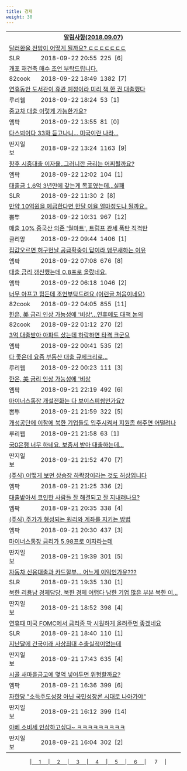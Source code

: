 ```yaml
---
title: 경제
weight: 30
---
```



<table>
<tr class='notice'><td colspan='2'><a href='http://latent.club/notice/'><center><b>알림사항(2018.09.07)</b></center></a></td></tr>
<tr class='title_link'><td colspan="2"><a href="http://www.slrclub.com/bbs/vx2.php?id=free&no=36629917">달러환율 전망이 어떻게 될까요? ㄷㄷㄷㄷㄷㄷㄷ</a></td></tr>
<tr class='title_info'><td width='55px' class=slr>SLR</td><td>&nbsp;&nbsp;&nbsp;2018-09-22 20:55&nbsp;&nbsp;<span class="view">225</span>&nbsp;&nbsp;<span class="reply">[6]</span></td></tr>
<tr class='title_link'><td colspan="2"><a href="http://www.82cook.com/entiz/read.php?bn=15&num=2640895">개포 재건축 매수 조언 부탁드립니다.</a></td></tr>
<tr class='title_info'><td width='55px' class=cook>82cook</td><td>&nbsp;&nbsp;&nbsp;2018-09-22 18:49&nbsp;&nbsp;<span class="view">1382</span>&nbsp;&nbsp;<span class="reply">[7]</span></td></tr>
<tr class='title_link'><td colspan="2"><a href="http://m.ruliweb.com/community/board/300148/read/32541791">연휴동안 도서관이 휴관 예정이라 미리 책 한 권 대출했다</a></td></tr>
<tr class='title_info'><td width='55px' class=ruli>루리웹</td><td>&nbsp;&nbsp;&nbsp;2018-09-22 18:24&nbsp;&nbsp;<span class="view">53</span>&nbsp;&nbsp;<span class="reply">[1]</span></td></tr>
<tr class='title_link'><td colspan="2"><a href="http://mlbpark.donga.com/mp/b.php?id=201809220023359211&p=1&b=bullpen&m=view&select=sct&site=donga.com">중고차 대출 이렇게 가능한가요?</a></td></tr>
<tr class='title_info'><td width='55px' class=mlb>엠팍</td><td>&nbsp;&nbsp;&nbsp;2018-09-22 13:55&nbsp;&nbsp;<span class="view">81</span>&nbsp;&nbsp;<span class="reply">[0]</span></td></tr>
<tr class='title_link'><td colspan="2"><a href="http://www.ddanzi.com/index.php?m=1&document_srl=531364776">다스뵈이다 33화 듣고나니... 미국이란 나라... </a></td></tr>
<tr class='title_info'><td width='55px' class=ddan>딴지일보</td><td>&nbsp;&nbsp;&nbsp;2018-09-22 13:24&nbsp;&nbsp;<span class="view">1163</span>&nbsp;&nbsp;<span class="reply">[9]</span></td></tr>
<tr class='title_link'><td colspan="2"><a href="http://mlbpark.donga.com/mp/b.php?id=201809220023356466&p=1&b=bullpen&m=view&select=sct&site=donga.com">향후 시중대출 이자율..그러니깐 금리는 어찌될까요?</a></td></tr>
<tr class='title_info'><td width='55px' class=mlb>엠팍</td><td>&nbsp;&nbsp;&nbsp;2018-09-22 12:02&nbsp;&nbsp;<span class="view">104</span>&nbsp;&nbsp;<span class="reply">[1]</span></td></tr>
<tr class='title_link'><td colspan="2"><a href="http://www.slrclub.com/bbs/vx2.php?id=free&no=36628957">대출금 1.6억 3년만에 갚는게 목표였는데...실패</a></td></tr>
<tr class='title_info'><td width='55px' class=slr>SLR</td><td>&nbsp;&nbsp;&nbsp;2018-09-22 11:30&nbsp;&nbsp;<span class="view">2</span>&nbsp;&nbsp;<span class="reply">[8]</span></td></tr>
<tr class='title_link'><td colspan="2"><a href="http://m.ppomppu.co.kr/new/bbs_view.php?id=freeboard&no=6061766&page=1"> 만약 10억원을 예금한다면 한달 이율 얼마정도나 될까요..</a></td></tr>
<tr class='title_info'><td width='55px' class=ppom>뽐뿌</td><td>&nbsp;&nbsp;&nbsp;2018-09-22 10:31&nbsp;&nbsp;<span class="view">967</span>&nbsp;&nbsp;<span class="reply">[12]</span></td></tr>
<tr class='title_link'><td colspan="2"><a href="https://www.clien.net/service/board/park/12622024">매출 10% 중국산 의존 '월마트', 트럼프 관세 폭탄 직격탄</a></td></tr>
<tr class='title_info'><td width='55px' class=clien>클리앙</td><td>&nbsp;&nbsp;&nbsp;2018-09-22 09:44&nbsp;&nbsp;<span class="view">1406</span>&nbsp;&nbsp;<span class="reply">[1]</span></td></tr>
<tr class='title_link'><td colspan="2"><a href="http://mlbpark.donga.com/mp/b.php?id=201809220023351891&p=1&b=bullpen&m=view&select=sct&site=donga.com">집값오르면 허구헌날 공급확충이 답이라 앵무새하는 이유</a></td></tr>
<tr class='title_info'><td width='55px' class=mlb>엠팍</td><td>&nbsp;&nbsp;&nbsp;2018-09-22 07:08&nbsp;&nbsp;<span class="view">676</span>&nbsp;&nbsp;<span class="reply">[8]</span></td></tr>
<tr class='title_link'><td colspan="2"><a href="http://mlbpark.donga.com/mp/b.php?id=201809220023351717&p=1&b=bullpen&m=view&select=sct&site=donga.com">대출 금리 갱신했는데 0.8프로 올랐네요.</a></td></tr>
<tr class='title_info'><td width='55px' class=mlb>엠팍</td><td>&nbsp;&nbsp;&nbsp;2018-09-22 06:18&nbsp;&nbsp;<span class="view">1046</span>&nbsp;&nbsp;<span class="reply">[2]</span></td></tr>
<tr class='title_link'><td colspan="2"><a href="http://www.82cook.com/entiz/read.php?bn=15&num=2640653">너무 아프고 힘든데 조언부탁드려요 (이런글 처음이네요) </a></td></tr>
<tr class='title_info'><td width='55px' class=cook>82cook</td><td>&nbsp;&nbsp;&nbsp;2018-09-22 04:05&nbsp;&nbsp;<span class="view">855</span>&nbsp;&nbsp;<span class="reply">[11]</span></td></tr>
<tr class='title_link'><td colspan="2"><a href="http://www.82cook.com/entiz/read.php?bn=15&num=2640633">한은, 美 금리 인상 가능성에 '비상'…연휴에도 대책 논의</a></td></tr>
<tr class='title_info'><td width='55px' class=cook>82cook</td><td>&nbsp;&nbsp;&nbsp;2018-09-22 01:12&nbsp;&nbsp;<span class="view">270</span>&nbsp;&nbsp;<span class="reply">[2]</span></td></tr>
<tr class='title_link'><td colspan="2"><a href="http://mlbpark.donga.com/mp/b.php?id=201809220023348840&p=1&b=bullpen&m=view&select=sct&site=donga.com">3억  대출받아 아파트 샀는데 하락하면 타격 크군요</a></td></tr>
<tr class='title_info'><td width='55px' class=mlb>엠팍</td><td>&nbsp;&nbsp;&nbsp;2018-09-22 00:41&nbsp;&nbsp;<span class="view">535</span>&nbsp;&nbsp;<span class="reply">[2]</span></td></tr>
<tr class='title_link'><td colspan="2"><a href="http://m.ruliweb.com/community/board/300148/read/32540656">다 좋은데 요즘 부동산 대출 규제크리로...</a></td></tr>
<tr class='title_info'><td width='55px' class=ruli>루리웹</td><td>&nbsp;&nbsp;&nbsp;2018-09-22 00:23&nbsp;&nbsp;<span class="view">111</span>&nbsp;&nbsp;<span class="reply">[3]</span></td></tr>
<tr class='title_link'><td colspan="2"><a href="http://mlbpark.donga.com/mp/b.php?id=201809210023343662&p=1&b=bullpen&m=view&select=sct&site=naver.com">한은, 美 금리 인상 가능성에 '비상</a></td></tr>
<tr class='title_info'><td width='55px' class=mlb>엠팍</td><td>&nbsp;&nbsp;&nbsp;2018-09-21 22:19&nbsp;&nbsp;<span class="view">492</span>&nbsp;&nbsp;<span class="reply">[6]</span></td></tr>
<tr class='title_link'><td colspan="2"><a href="http://m.ppomppu.co.kr/new/bbs_view.php?id=freeboard&no=6061362&page=1"> 마이너스통장 개설전화는 다 보이스피슁인가요?</a></td></tr>
<tr class='title_info'><td width='55px' class=ppom>뽐뿌</td><td>&nbsp;&nbsp;&nbsp;2018-09-21 21:59&nbsp;&nbsp;<span class="view">322</span>&nbsp;&nbsp;<span class="reply">[5]</span></td></tr>
<tr class='title_link'><td colspan="2"><a href="http://m.ruliweb.com/community/board/300148/read/32540346">개성공단에 이참에 북한 기업들도 입주시켜서 지원좀 해주면 어떨려나</a></td></tr>
<tr class='title_info'><td width='55px' class=ruli>루리웹</td><td>&nbsp;&nbsp;&nbsp;2018-09-21 21:58&nbsp;&nbsp;<span class="view">63</span>&nbsp;&nbsp;<span class="reply">[1]</span></td></tr>
<tr class='title_link'><td colspan="2"><a href="http://www.ddanzi.com/index.php?m=1&document_srl=531306183">국0은행 너무 하네요. 보증서 받아 대출하는데... </a></td></tr>
<tr class='title_info'><td width='55px' class=ddan>딴지일보</td><td>&nbsp;&nbsp;&nbsp;2018-09-21 21:52&nbsp;&nbsp;<span class="view">470</span>&nbsp;&nbsp;<span class="reply">[7]</span></td></tr>
<tr class='title_link'><td colspan="2"><a href="http://mlbpark.donga.com/mp/b.php?id=201809210023338781&p=1&b=bullpen&m=view&select=sct&site=donga.com">(주식) 어떻게 보면 상승장 하락장이라는 것도 허상입니다</a></td></tr>
<tr class='title_info'><td width='55px' class=mlb>엠팍</td><td>&nbsp;&nbsp;&nbsp;2018-09-21 21:25&nbsp;&nbsp;<span class="view">336</span>&nbsp;&nbsp;<span class="reply">[2]</span></td></tr>
<tr class='title_link'><td colspan="2"><a href="http://mlbpark.donga.com/mp/b.php?id=201809210023334620&p=1&b=bullpen&m=view&select=sct&site=donga.com">대출받아서 코인한 사람들 잘 해결되고 잘 지내려나요?</a></td></tr>
<tr class='title_info'><td width='55px' class=mlb>엠팍</td><td>&nbsp;&nbsp;&nbsp;2018-09-21 20:35&nbsp;&nbsp;<span class="view">338</span>&nbsp;&nbsp;<span class="reply">[4]</span></td></tr>
<tr class='title_link'><td colspan="2"><a href="http://mlbpark.donga.com/mp/b.php?id=201809210023334287&p=1&b=bullpen&m=view&select=sct&site=donga.com">(주식) 주가가 형성되는 원리와 계좌를 지키는 방법</a></td></tr>
<tr class='title_info'><td width='55px' class=mlb>엠팍</td><td>&nbsp;&nbsp;&nbsp;2018-09-21 20:30&nbsp;&nbsp;<span class="view">437</span>&nbsp;&nbsp;<span class="reply">[3]</span></td></tr>
<tr class='title_link'><td colspan="2"><a href="http://www.ddanzi.com/index.php?m=1&document_srl=531292592">마이너스통장 금리가 5.98프로 이자라는데 </a></td></tr>
<tr class='title_info'><td width='55px' class=ddan>딴지일보</td><td>&nbsp;&nbsp;&nbsp;2018-09-21 19:39&nbsp;&nbsp;<span class="view">301</span>&nbsp;&nbsp;<span class="reply">[5]</span></td></tr>
<tr class='title_link'><td colspan="2"><a href="http://www.slrclub.com/bbs/vx2.php?id=free&no=36628031">자동차 신용대출과 카드할부... 어느게 이익인가유???</a></td></tr>
<tr class='title_info'><td width='55px' class=slr>SLR</td><td>&nbsp;&nbsp;&nbsp;2018-09-21 19:35&nbsp;&nbsp;<span class="view">130</span>&nbsp;&nbsp;<span class="reply">[1]</span></td></tr>
<tr class='title_link'><td colspan="2"><a href="http://www.ddanzi.com/index.php?m=1&document_srl=531288062">북한 리용남 경제담당, 북한 경제 어렵다 남한 기업 많은 부분 북한 이... </a></td></tr>
<tr class='title_info'><td width='55px' class=ddan>딴지일보</td><td>&nbsp;&nbsp;&nbsp;2018-09-21 18:52&nbsp;&nbsp;<span class="view">398</span>&nbsp;&nbsp;<span class="reply">[4]</span></td></tr>
<tr class='title_link'><td colspan="2"><a href="http://www.slrclub.com/bbs/vx2.php?id=free&no=36627937">연휴때 미국 FOMC에서 금리좀 팍 시원하게 올려주면 좋겠네요</a></td></tr>
<tr class='title_info'><td width='55px' class=slr>SLR</td><td>&nbsp;&nbsp;&nbsp;2018-09-21 18:40&nbsp;&nbsp;<span class="view">110</span>&nbsp;&nbsp;<span class="reply">[1]</span></td></tr>
<tr class='title_link'><td colspan="2"><a href="http://www.ddanzi.com/index.php?m=1&document_srl=531280244">지난달에 건국이래 사상최대 수출실적이었는데 </a></td></tr>
<tr class='title_info'><td width='55px' class=ddan>딴지일보</td><td>&nbsp;&nbsp;&nbsp;2018-09-21 17:43&nbsp;&nbsp;<span class="view">635</span>&nbsp;&nbsp;<span class="reply">[4]</span></td></tr>
<tr class='title_link'><td colspan="2"><a href="http://mlbpark.donga.com/mp/b.php?id=201809210023323931&p=1&b=bullpen&m=view&select=sct&site=donga.com">시골 새마을금고에 몇억 넣어두면 위험할까요?</a></td></tr>
<tr class='title_info'><td width='55px' class=mlb>엠팍</td><td>&nbsp;&nbsp;&nbsp;2018-09-21 16:36&nbsp;&nbsp;<span class="view">399</span>&nbsp;&nbsp;<span class="reply">[6]</span></td></tr>
<tr class='title_link'><td colspan="2"><a href="http://www.ddanzi.com/index.php?m=1&document_srl=531267451">자한당 "소득주도성장 아닌 국민성장론 시대로 나아가야" </a></td></tr>
<tr class='title_info'><td width='55px' class=ddan>딴지일보</td><td>&nbsp;&nbsp;&nbsp;2018-09-21 16:12&nbsp;&nbsp;<span class="view">399</span>&nbsp;&nbsp;<span class="reply">[14]</span></td></tr>
<tr class='title_link'><td colspan="2"><a href="http://www.ddanzi.com/index.php?m=1&document_srl=531266312">아베 소비세 인상하고싶다~ ㅋㅋㅋㅋㅋㅋㅋㅋㅋ </a></td></tr>
<tr class='title_info'><td width='55px' class=ddan>딴지일보</td><td>&nbsp;&nbsp;&nbsp;2018-09-21 16:04&nbsp;&nbsp;<span class="view">302</span>&nbsp;&nbsp;<span class="reply">[2]</span></td></tr>
</table><center><span class="foot_index"><td>|<a href="../">&nbsp;&nbsp;&nbsp;&nbsp;&nbsp;1&nbsp;&nbsp;&nbsp;&nbsp;&nbsp;</a></td><td>|<a href="../page2/">&nbsp;&nbsp;&nbsp;&nbsp;&nbsp;2&nbsp;&nbsp;&nbsp;&nbsp;&nbsp;</a></td><td>|<a href="../page3/">&nbsp;&nbsp;&nbsp;&nbsp;&nbsp;3&nbsp;&nbsp;&nbsp;&nbsp;&nbsp;</a></td><td>|<a href="../page4/">&nbsp;&nbsp;&nbsp;&nbsp;&nbsp;4&nbsp;&nbsp;&nbsp;&nbsp;&nbsp;</a></td><td>|<a href="../page5/">&nbsp;&nbsp;&nbsp;&nbsp;&nbsp;5&nbsp;&nbsp;&nbsp;&nbsp;&nbsp;</a></td><td>|<a href="../page6/">&nbsp;&nbsp;&nbsp;&nbsp;&nbsp;6&nbsp;&nbsp;&nbsp;&nbsp;&nbsp;</a></td><td>| &nbsp;&nbsp;&nbsp;&nbsp;&nbsp;7&nbsp;&nbsp;&nbsp;&nbsp;&nbsp;</a>|</td></tr></span></center>
